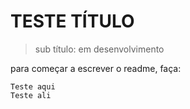 # TESTE TÍTULO

>sub título: em desenvolvimento

para começar a escrever o readme, faça:

```
Teste aqui
Teste ali
```
